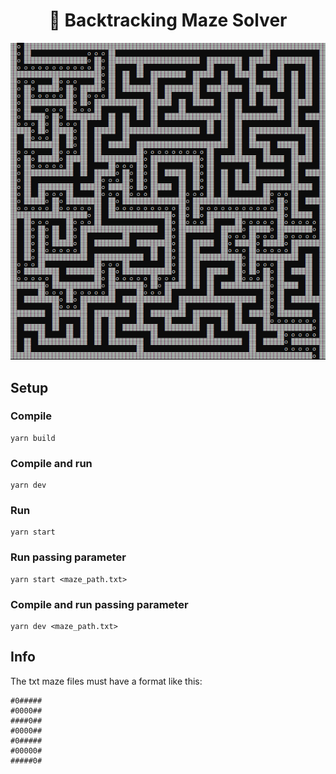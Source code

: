 <div align="center">
  <h1> 🧠 Backtracking Maze Solver </h1>
  <img src="./screenshots/screen.PNG" />
</div>

## Setup 

### Compile
```
yarn build
```

### Compile and run
```
yarn dev
```

### Run
```
yarn start
```

### Run passing parameter
```
yarn start <maze_path.txt>
```

### Compile and run passing parameter
```
yarn dev <maze_path.txt>
```

## Info

The txt maze files must have a format like this:
```
#0#####
#0000##
####0##
#0000##
#0#####
#00000#
#####0#
```
